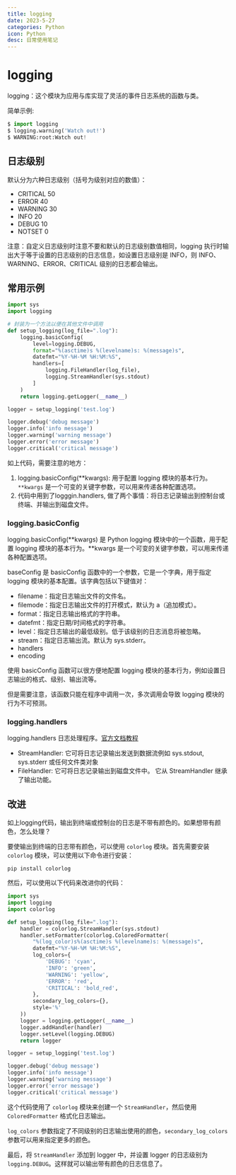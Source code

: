 ```yaml
---
title: logging
date: 2023-5-27
categories: Python
icon: Python
desc: 日常使用笔记
---
```


# logging

logging：这个模块为应用与库实现了灵活的事件日志系统的函数与类。

简单示例:

```python
$ import logging
$ logging.warning('Watch out!')
$ WARNING:root:Watch out!
```

## 日志级别

默认分为六种日志级别（括号为级别对应的数值）：

- CRITICAL	50		
- ERROR		40		
- WARNING	30		
- INFO		20		
- DEBUG		10		
- NOTSET	0		


注意：自定义日志级别时注意不要和默认的日志级别数值相同，logging 执行时输出大于等于设置的日志级别的日志信息，如设置日志级别是 INFO，则 INFO、WARNING、ERROR、CRITICAL 级别的日志都会输出。

## 常用示例

```python
import sys
import logging

# 封装为一个方法以便在其他文件中调用
def setup_logging(log_file=".log"):
    logging.basicConfig(
        level=logging.DEBUG,
        format="%(asctime)s %(levelname)s: %(message)s",
        datefmt="%Y-%H-%M %H:%M:%S",
        handlers=[
            logging.FileHandler(log_file),
            logging.StreamHandler(sys.stdout)
        ]
    )
    return logging.getLogger(__name__)

logger = setup_logging('test.log')

logger.debug('debug message')
logger.info('info message')
logger.warning('warning message')
logger.error('error message')
logger.critical('critical message')
```

如上代码，需要注意的地方：

1. logging.basicConfig(**kwargs): 用于配置 logging 模块的基本行为。`**kwargs` 是一个可变的关键字参数，可以用来传递各种配置选项。
2. 代码中用到了logggin.handlers, 做了两个事情：将日志记录输出到控制台或终端、并输出到磁盘文件。

### logging.basicConfig

logging.basicConfig(**kwargs) 是 Python logging 模块中的一个函数，用于配置 logging 模块的基本行为。**kwargs 是一个可变的关键字参数，可以用来传递各种配置选项。

baseConfig 是 basicConfig 函数中的一个参数，它是一个字典，用于指定 logging 模块的基本配置。该字典包括以下键值对：

- filename：指定日志输出文件的文件名。
- filemode：指定日志输出文件的打开模式，默认为 a（追加模式）。
- format：指定日志输出格式的字符串。
- datefmt：指定日期/时间格式的字符串。
- level：指定日志输出的最低级别。低于该级别的日志消息将被忽略。
- stream：指定日志输出流。默认为 sys.stderr。
- handlers
- encoding

使用 basicConfig 函数可以很方便地配置 logging 模块的基本行为，例如设置日志输出的格式、级别、输出流等。

但是需要注意，该函数只能在程序中调用一次，多次调用会导致 logging 模块的行为不可预测。

### logging.handlers

logging.handlers 日志处理程序。[官方文档教程](https://docs.python.org/zh-cn/3/library/logging.handlers.html#module-logging.handlers)

- StreamHandler: 它可将日志记录输出发送到数据流例如 sys.stdout, sys.stderr 或任何文件类对象
- FileHandler: 它可将日志记录输出到磁盘文件中。 它从 StreamHandler 继承了输出功能。

## 改进

如上logging代码，输出到终端或控制台的日志是不带有颜色的。如果想带有颜色，怎么处理？

要使输出到终端的日志带有颜色，可以使用 `colorlog` 模块。首先需要安装 `colorlog` 模块，可以使用以下命令进行安装：

```
pip install colorlog
```

然后，可以使用以下代码来改进你的代码：

```python
import sys
import logging
import colorlog

def setup_logging(log_file=".log"):
    handler = colorlog.StreamHandler(sys.stdout)
    handler.setFormatter(colorlog.ColoredFormatter(
        "%(log_color)s%(asctime)s %(levelname)s: %(message)s",
        datefmt="%Y-%H-%M %H:%M:%S",
        log_colors={
            'DEBUG': 'cyan',
            'INFO': 'green',
            'WARNING': 'yellow',
            'ERROR': 'red',
            'CRITICAL': 'bold_red',
        },
        secondary_log_colors={},
        style='%'
    ))
    logger = logging.getLogger(__name__)
    logger.addHandler(handler)
    logger.setLevel(logging.DEBUG)
    return logger

logger = setup_logging('test.log')

logger.debug('debug message')
logger.info('info message')
logger.warning('warning message')
logger.error('error message')
logger.critical('critical message')
```

这个代码使用了 `colorlog` 模块来创建一个 `StreamHandler`，然后使用 `ColoredFormatter` 格式化日志输出。

`log_colors` 参数指定了不同级别的日志输出使用的颜色，`secondary_log_colors` 参数可以用来指定更多的颜色。

最后，将 `StreamHandler` 添加到 logger 中，并设置 logger 的日志级别为 `logging.DEBUG`。这样就可以输出带有颜色的日志信息了。

